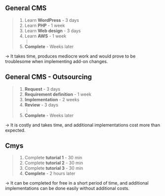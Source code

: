 ## General CMS
> 1. Learn **WordPress** - 3 days
> 2. Learn **PHP** - 1 week
> 3. Learn **Web design** - 3 days
> 4. Learn **AWS** - 1 week  
> ⋮
> 100. **Complete** - Weeks later

→ It takes time, produces mediocre work and would prove to be troublesome when implementing add-on changes.

## General CMS - Outsourcing
> 1. **Request** - 3 days
> 2. **Requirement definition** - 1 week
> 3. **Implementation** - 2 weeks
> 4. **Review** - 3 days  
> ⋮
> 20. **Complete** - Weeks later

→ It is costly and takes time, and additional implementations cost more than expected.

## Cmys
> 1. Complete **tutorial 1** - 30 min
> 2. Complete **tutorial 2** - 30 min
> 3. Complete **tutorial 3** - 30 min
> 4. **Complete** - 2 hours later

→ It can be completed for free in a short period of time, and additional implementations can be done easily without additional costs.